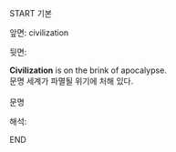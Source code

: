 START
기본

앞면:
civilization


뒷면:
<div><strong>Civilization</strong> is on the brink of apocalypse. </div><div><div>문명 세계가 파멸될 위기에 처해 있다.<br><br>문명<br></div></div>


해석:

END